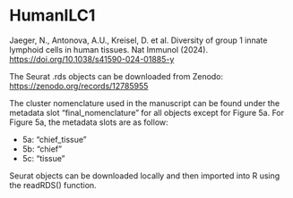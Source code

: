 # HumanILC1

Jaeger, N., Antonova, A.U., Kreisel, D. et al. Diversity of group 1 innate lymphoid cells in human tissues. Nat Immunol (2024). https://doi.org/10.1038/s41590-024-01885-y

The Seurat .rds objects can be downloaded from Zenodo: https://zenodo.org/records/12785955 

The cluster nomenclature used in the manuscript can be found under the metadata slot “final_nomenclature” for all objects except for Figure 5a. For Figure 5a, the metadata slots are as follow:

  * 5a: “chief_tissue”
  * 5b: “chief”
  * 5c: “tissue”

Seurat objects can be downloaded locally and then imported into R using the readRDS() function. 

